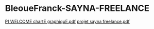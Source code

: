 # BleoueFranck-SAYNA-FREELANCE

[PI WELCOME chartE graphiquE.pdf](https://github.com/BleoueFranck/BleoueFranck-SAYNA-FREELANCE/files/15376382/PI.WELCOME.chartE.graphiquE.pdf)
[projet sayna freelance.pdf](https://github.com/BleoueFranck/BleoueFranck-SAYNA-FREELANCE/files/15376500/projet.sayna.freelance.pdf)
